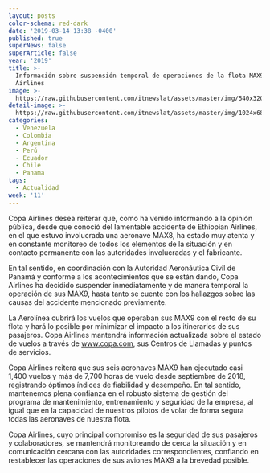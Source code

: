 ```yaml
---
layout: posts
color-schema: red-dark
date: '2019-03-14 13:38 -0400'
published: true
superNews: false
superArticle: false
year: '2019'
title: >-
  Información sobre suspensión temporal de operaciones de la flota MAX9 de Copa
  Airlines
image: >-
  https://raw.githubusercontent.com/itnewslat/assets/master/img/540x320/Copa-Max-p.jpg
detail-image: >-
  https://raw.githubusercontent.com/itnewslat/assets/master/img/1024x680/Copa-Max-g.jpg
categories:
  - Venezuela
  - Colombia
  - Argentina
  - Perú
  - Ecuador
  - Chile
  - Panama
tags:
  - Actualidad
week: '11'
---
```

Copa Airlines desea reiterar que, como ha venido informando a la opinión pública, desde que conoció del lamentable accidente de Ethiopian Airlines, en el que estuvo involucrada una aeronave MAX8, ha estado muy atenta y en constante monitoreo de todos los elementos de la situación y en contacto permanente con las autoridades involucradas y el fabricante. 

En tal sentido, en coordinación con la Autoridad Aeronáutica Civil de Panamá y conforme a los acontecimientos que se están dando, Copa Airlines ha decidido suspender inmediatamente y de manera temporal la operación de sus MAX9, hasta tanto se cuente con los hallazgos sobre las causas del accidente mencionado previamente.

La Aerolínea cubrirá los vuelos que operaban sus MAX9 con el resto de su flota y hará lo posible por minimizar el impacto a los itinerarios de sus pasajeros. Copa Airlines mantendrá información actualizada sobre el estado de vuelos a través de www.copa.com, sus Centros de Llamadas y puntos de servicios.

Copa Airlines reitera que sus seis aeronaves MAX9 han ejecutado casi 1,400 vuelos y más de 7,700 horas de vuelo desde septiembre de 2018, registrando óptimos índices de fiabilidad y desempeño. En tal sentido, mantenemos plena confianza en el robusto sistema de gestión del programa de mantenimiento, entrenamiento y seguridad de la empresa, al igual que en la capacidad de nuestros pilotos de volar de forma segura todas las aeronaves de nuestra flota.

Copa Airlines, cuyo principal compromiso es la seguridad de sus pasajeros y colaboradores, se mantendrá monitoreando de cerca la situación y en comunicación cercana con las autoridades correspondientes, confiando en restablecer las operaciones de sus aviones MAX9 a la brevedad posible. 